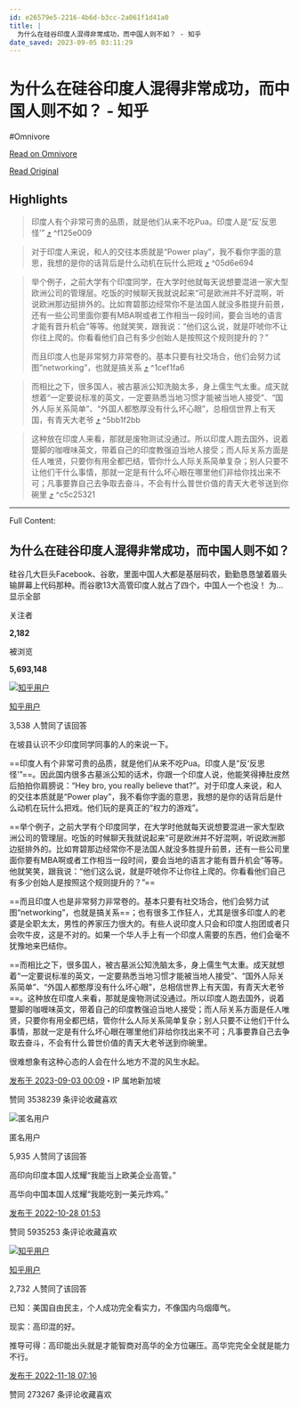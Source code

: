 ```yaml
---
id: e26579e5-2216-4b6d-b3cc-2a061f1d41a0
title: |
  为什么在硅谷印度人混得非常成功，而中国人则不如？ - 知乎
date_saved: 2023-09-05 03:11:29
---
```


# 为什么在硅谷印度人混得非常成功，而中国人则不如？ - 知乎
#Omnivore

[Read on Omnivore](https://omnivore.app/me/https-www-zhihu-com-question-21969879-answer-3194688113-18a642e7e15)

[Read Original](https://www.zhihu.com/question/21969879/answer/3194688113)

## Highlights

> 印度人有个非常可贵的品质，就是他们从来不吃Pua。印度人是“反‘反思怪’” [⤴️](https://omnivore.app/me/https-www-zhihu-com-question-21969879-answer-3194688113-18a642e7e15#f125e009-23db-4915-8ece-6f3d4905a5da)  ^f125e009

> 对于印度人来说，和人的交往本质就是“Power play”，我不看你字面的意思，我想的是你的话背后是什么动机在玩什么把戏 [⤴️](https://omnivore.app/me/https-www-zhihu-com-question-21969879-answer-3194688113-18a642e7e15#05d6e694-c08d-4f36-9b23-51b6134e8efd)  ^05d6e694

> 举个例子，之前大学有个印度同学，在大学时他就每天说想要混进一家大型欧洲公司的管理层。吃饭的时候聊天我就说起来“可是欧洲并不好混啊，听说欧洲那边挺排外的。比如育碧那边经常你不是法国人就没多胜提升前景，还有一些公司里面你要有MBA啊或者工作相当一段时间，要会当地的语言才能有晋升机会”等等。他就笑笑，跟我说：“他们这么说，就是吓唬你不让你往上爬的。你看看他们自己有多少创始人是按照这个规则提升的？”
> 
> 而且印度人也是非常努力非常卷的。基本只要有社交场合，他们会努力试图“networking”，也就是搞关系 [⤴️](https://omnivore.app/me/https-www-zhihu-com-question-21969879-answer-3194688113-18a642e7e15#1cef1fa6-0e14-43f9-9a33-0bb411108a82)  ^1cef1fa6

> 而相比之下，很多国人，被古墓派公知洗脑太多，身上儒生气太重。成天就想着“一定要说标准的英文，一定要熟悉当地习惯才能被当地人接受”、“国外人际关系简单”、“外国人都憨厚没有什么坏心眼”，总相信世界上有天国，有青天大老爷 [⤴️](https://omnivore.app/me/https-www-zhihu-com-question-21969879-answer-3194688113-18a642e7e15#5bb1f2bb-5867-4267-9ccc-79b65aad8fa9)  ^5bb1f2bb

> 这种放在印度人来看，那就是废物测试没通过。所以印度人跑去国外，说着蹩脚的咖喱味英文，带着自己的印度教强迫当地人接受；而人际关系方面是任人唯贤，只要你有用全都巴结，管你什么人际关系简单复杂；别人只要不让他们干什么事情，那就一定是有什么坏心眼在哪里他们非给你找出来不可；凡事要靠自己去争取去奋斗，不会有什么普世价值的青天大老爷送到你碗里 [⤴️](https://omnivore.app/me/https-www-zhihu-com-question-21969879-answer-3194688113-18a642e7e15#c5c25321-7a39-4806-9334-858f03318fc2)  ^c5c25321


--- 

Full Content: 

## 为什么在硅谷印度人混得非常成功，而中国人则不如？

硅谷几大巨头Facebook、谷歌，里面中国人大都是基层码农，勤勤恳恳皱着眉头输屏幕上代码那种。而谷歌13大高管印度人就占了四个，中国人一个也没！ 为…显示全部 ​

关注者

**2,182**

被浏览

**5,693,148**

[![知乎用户](https://proxy-prod.omnivore-image-cache.app/0x0,sYavlFW1IsYJVXSj2p81HitVIki0N0S4Rpk2ATM28UcI/https://pic1.zhimg.com/v2-abed1a8c04700ba7d72b45195223e0ff_l.jpg?source=1940ef5c)](https://www.zhihu.com/people/222475bb08b1b5a9556747851a928998)

[知乎用户](https://www.zhihu.com/people/222475bb08b1b5a9556747851a928998)

3,538 人赞同了该回答

在坡县认识不少印度同学同事的人的来说一下。

==印度人有个非常可贵的品质，就是他们从来不吃Pua。印度人是“反‘反思怪’”==。因此国内很多古墓派公知的话术，你跟一个印度人说，他能笑得捧肚皮然后拍拍你肩膀说：“Hey bro, you really believe that?”。对于印度人来说，和人的交往本质就是“Power play”，我不看你字面的意思，我想的是你的话背后是什么动机在玩什么把戏。他们玩的是真正的“权力的游戏”。

==举个例子，之前大学有个印度同学，在大学时他就每天说想要混进一家大型欧洲公司的管理层。吃饭的时候聊天我就说起来“可是欧洲并不好混啊，听说欧洲那边挺排外的。比如育碧那边经常你不是法国人就没多胜提升前景，还有一些公司里面你要有MBA啊或者工作相当一段时间，要会当地的语言才能有晋升机会”等等。他就笑笑，跟我说：“他们这么说，就是吓唬你不让你往上爬的。你看看他们自己有多少创始人是按照这个规则提升的？”==

==而且印度人也是非常努力非常卷的。基本只要有社交场合，他们会努力试图“networking”，也就是搞关系==；也有很多工作狂人，尤其是很多印度人的老婆是全职太太，男性的养家压力很大的。有些人说印度人只会和印度人抱团或者只会吹牛皮，这是不对的。如果一个华人手上有一个印度人需要的东西，他们会毫不犹豫地来巴结你。

==而相比之下，很多国人，被古墓派公知洗脑太多，身上儒生气太重。成天就想着“一定要说标准的英文，一定要熟悉当地习惯才能被当地人接受”、“国外人际关系简单”、“外国人都憨厚没有什么坏心眼”，总相信世界上有天国，有青天大老爷==。这种放在印度人来看，那就是废物测试没通过。所以印度人跑去国外，说着蹩脚的咖喱味英文，带着自己的印度教强迫当地人接受；而人际关系方面是任人唯贤，只要你有用全都巴结，管你什么人际关系简单复杂；别人只要不让他们干什么事情，那就一定是有什么坏心眼在哪里他们非给你找出来不可；凡事要靠自己去争取去奋斗，不会有什么普世价值的青天大老爷送到你碗里。

很难想象有这种心态的人会在什么地方不混的风生水起。

[发布于 2023-09-03 00:09](https://www.zhihu.com/question/21969879/answer/3194688113)・IP 属地新加坡

​赞同 3538​​239 条评论​收藏​喜欢

![匿名用户](https://proxy-prod.omnivore-image-cache.app/0x0,syx0uuGPHEPXqbitXjanN8vsbL9ymEw126R-UjPrD5Qs/https://pica.zhimg.com/v2-d41c2ceaed8f51999522f903672a521f_l.jpg?source=1940ef5c)

匿名用户

5,935 人赞同了该回答

高印向印度本国人炫耀“我能当上欧美企业高管。”

高华向中国本国人炫耀“我能吃到一美元炸鸡。”

[发布于 2022-10-28 01:53](https://www.zhihu.com/question/21969879/answer/2733710424)

​赞同 5935​​253 条评论​收藏​喜欢

[![知乎用户](https://proxy-prod.omnivore-image-cache.app/0x0,s0FkcLp3_k95OCruVwiumCeVEmilQALM9u9a10abJBNk/https://pica.zhimg.com/v2-abed1a8c04700ba7d72b45195223e0ff_l.jpg?source=1940ef5c)](https://www.zhihu.com/people/368ac0a734f2e5cf003fb9f32011763d)

[知乎用户](https://www.zhihu.com/people/368ac0a734f2e5cf003fb9f32011763d)

2,732 人赞同了该回答

已知：美国自由民主，个人成功完全看实力，不像国内乌烟瘴气。

现实：高印混的好。

推导可得：高印能出头就是才能智商对高华的全方位碾压。高华完完全全就是能力不行。

[发布于 2022-11-18 07:16](https://www.zhihu.com/question/21969879/answer/2764148054)

​赞同 2732​​67 条评论​收藏​喜欢
